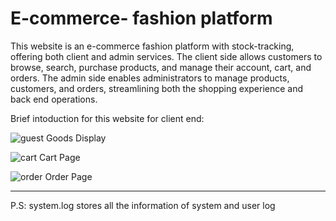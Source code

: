 # E-commerce- fashion platform
This website is an e-commerce fashion platform with stock-tracking, offering both client and admin services. The client side allows customers to browse, search, purchase products, and manage their account, cart, and orders. The admin side enables administrators to manage products, customers, and orders, streamlining both the shopping experience and back end operations.

Brief intoduction for this website for client end:

![guest](https://github.com/user-attachments/assets/308ce429-2362-4131-b371-9a32222c9853)
Goods Display

![cart](https://github.com/user-attachments/assets/2bb01aba-81c4-4435-8193-63861cde91a1)
Cart Page

![order](https://github.com/user-attachments/assets/8ab6c047-ca37-40e0-8220-607d6bcc0418)
Order Page


----------------
P.S: system.log stores all the information of system and user log
